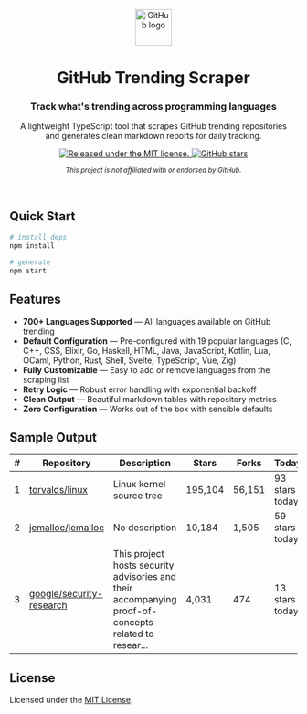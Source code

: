 <p align="center">
  <a href="https://github.com" target="_blank" rel="noopener noreferrer">
    <img width="64" src="https://github.githubassets.com/images/modules/logos_page/GitHub-Mark.png" alt="GitHub logo">
  </a>
</p>
<h1 align="center">
  GitHub Trending Scraper
</h1>
<h3 align="center">
  Track what's trending across programming languages
</h3>
<p align="center">
  A lightweight TypeScript tool that scrapes GitHub trending repositories<br />
  and generates clean markdown reports for daily tracking.
</p>
<p align="center">
  <a href="https://github.com/outslept/github-trending-backup/blob/main/LICENSE">
    <img src="https://img.shields.io/badge/license-MIT-blue.svg" alt="Released under the MIT license." />
  </a>
  <a href="https://github.com/outslept/github-trending-backup">
    <img src="https://img.shields.io/github/stars/outslept/github-trending-backup?style=social" alt="GitHub stars" />
  </a>
</p>

<p align="center">
  <sub><em>This project is not affiliated with or endorsed by GitHub.</em></sub>
</p>

<br/>

## Quick Start

```bash
# install deps
npm install

# generate
npm start
```

## Features

- **700+ Languages Supported** — All languages available on GitHub trending
- **Default Configuration** — Pre-configured with 19 popular languages (C, C++, CSS, Elixir, Go, Haskell, HTML, Java, JavaScript, Kotlin, Lua, OCaml, Python, Rust, Shell, Svelte, TypeScript, Vue, Zig)
- **Fully Customizable** — Easy to add or remove languages from the scraping list
- **Retry Logic** — Robust error handling with exponential backoff
- **Clean Output** — Beautiful markdown tables with repository metrics
- **Zero Configuration** — Works out of the box with sensible defaults

## Sample Output

| # | Repository | Description | Stars | Forks | Today |
| --- | --- | --- | --- | --- | --- |
| 1 | [torvalds/linux](https://github.com/torvalds/linux) | Linux kernel source tree | 195,104 | 56,151 | 93 stars today |
| 2 | [jemalloc/jemalloc](https://github.com/jemalloc/jemalloc) | No description | 10,184 | 1,505 | 59 stars today |
| 3 | [google/security-research](https://github.com/google/security-research) | This project hosts security advisories and their accompanying proof-of-concepts related to resear... | 4,031 | 474 | 13 stars today |

## License

Licensed under the [MIT License](./LICENSE).
